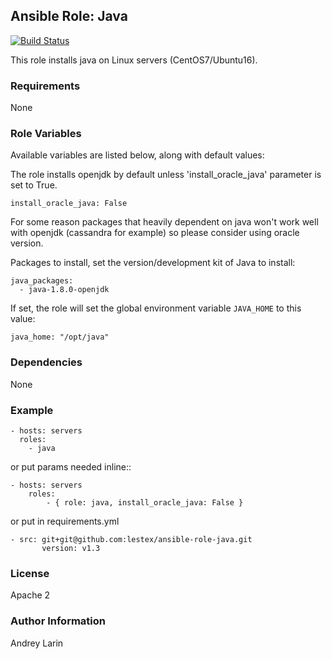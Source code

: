 ## Ansible Role: Java
[![Build Status](https://www.travis-ci.org/leandevops/ansible-role-java.svg?branch=master)](https://www.travis-ci.org/leandevops/ansible-role-java)

This role installs java on Linux servers (CentOS7/Ubuntu16).

### Requirements

None

### Role Variables

Available variables are listed below, along with default values:

The role installs openjdk by default unless 'install_oracle_java' parameter is set to True.

    install_oracle_java: False

For some reason packages that heavily dependent on java won't work well with openjdk (cassandra for example) so please consider using oracle version.

Packages to install, set the version/development kit of Java to install:

    java_packages:
      - java-1.8.0-openjdk

If set, the role will set the global environment variable `JAVA_HOME` to this value:

    java_home: "/opt/java"

### Dependencies

None

### Example

    - hosts: servers
      roles:
        - java

or put params needed inline::

    - hosts: servers
        roles:
            - { role: java, install_oracle_java: False }

or put in requirements.yml

    - src: git+git@github.com:lestex/ansible-role-java.git
           version: v1.3

### License

Apache 2

### Author Information

Andrey Larin
